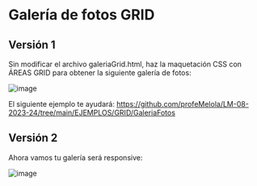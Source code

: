 # Galería de fotos GRID

## Versión 1

Sin modificar el archivo galeriaGrid.html, haz la maquetación CSS con ÁREAS GRID para obtener la siguiente galería de fotos:

![image](https://github.com/profeMelola/LM-08-2023-24/assets/91023374/7259433c-cd59-494f-b9bf-231a6543a049)

El siguiente ejemplo te ayudará: https://github.com/profeMelola/LM-08-2023-24/tree/main/EJEMPLOS/GRID/GaleriaFotos

## Versión 2
Ahora vamos tu galería será responsive:

![image](https://github.com/profeMelola/LM-08-2023-24/assets/91023374/475868ca-085d-4562-b517-222bb2f1a273)
